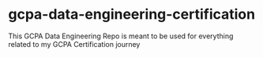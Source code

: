 # gcpa-data-engineering-certification
This GCPA Data Engineering Repo is meant to be used for everything related to my GCPA Certification journey

